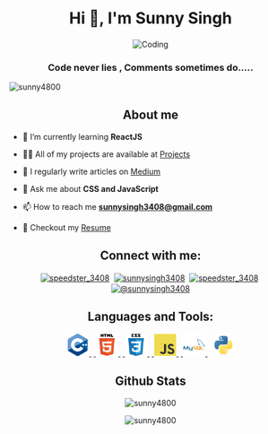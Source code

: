 <h1 align="center">Hi 👋, I'm Sunny Singh</h1>

<p align="center">
<img align="center" alt="Coding" width="400" src="https://camo.githubusercontent.com/cae12fddd9d6982901d82580bdf321d81fb299141098ca1c2d4891870827bf17/68747470733a2f2f6d69726f2e6d656469756d2e636f6d2f6d61782f313336302f302a37513379765349765f7430696f4a2d5a2e676966">
 </p>

<h3 align="center">Code never lies , Comments sometimes do.....</h3>

<p align="left"> <img src="https://komarev.com/ghpvc/?username=sunny4800&label=Profile%20views&color=0e75b6&style=flat" alt="sunny4800" /> </p>

<h2 align="center"> About me</h2>

- 🌱 I’m currently learning **ReactJS** 

- 👨‍💻 All of my projects are available at [Projects](https://sunny-singh.netlify.app/project.html)
 
- 📝 I regularly write articles on [Medium](https://medium.com/@sunnysingh3408)

- 💬 Ask me about **CSS and JavaScript**

- 📫 How to reach me **sunnysingh3408@gmail.com**

- 📄 Checkout my [Resume](https://drive.google.com/file/d/1t-sP_HTRVHJioSJKoOANMhPHDpalu3Vj/view?usp=sharing)

<h2 align="center">Connect with me:</h2>
<p align="center">
<a href="https://twitter.com/speedster_4800" target="blank"><img align="center" src="https://raw.githubusercontent.com/rahuldkjain/github-profile-readme-generator/master/src/images/icons/Social/twitter.svg" alt="speedster_3408" height="30" width="40" /></a>&nbsp;
<a href="https://linkedin.com/in/sunny4800" target="blank"><img align="center" src="https://raw.githubusercontent.com/rahuldkjain/github-profile-readme-generator/master/src/images/icons/Social/linked-in-alt.svg" alt="sunnysingh3408" height="30" width="40" /></a>&nbsp;
<a href="https://instagram.com/speedster_4800" target="blank"><img align="center" src="https://raw.githubusercontent.com/rahuldkjain/github-profile-readme-generator/master/src/images/icons/Social/instagram.svg" alt="speedster_3408" height="30" width="40" /></a>&nbsp;
<a href="https://medium.com/@sunny4800" target="blank"><img align="center" src="https://raw.githubusercontent.com/rahuldkjain/github-profile-readme-generator/master/src/images/icons/Social/medium.svg" alt="@sunnysingh3408" height="30" width="40" /></a>
</p>
<h2 align="center">Languages and Tools:</h2>
<p align="center"> <a href="https://www.w3schools.com/cpp/" target="_blank" rel="noreferrer"> <img src="https://raw.githubusercontent.com/devicons/devicon/master/icons/cplusplus/cplusplus-original.svg" alt="cplusplus" width="40" height="40"/> </a> &nbsp;<a href="https://www.w3.org/html/" target="_blank" rel="noreferrer"> <img src="https://raw.githubusercontent.com/devicons/devicon/master/icons/html5/html5-original-wordmark.svg" alt="html5" width="40" height="40"/>  </a> &nbsp;<a href="https://www.w3schools.com/css/" target="_blank" rel="noreferrer"> <img src="https://raw.githubusercontent.com/devicons/devicon/master/icons/css3/css3-original-wordmark.svg" alt="css3" width="40" height="40"/> </a> &nbsp;<a href="https://developer.mozilla.org/en-US/docs/Web/JavaScript" target="_blank" rel="noreferrer"> <img src="https://raw.githubusercontent.com/devicons/devicon/master/icons/javascript/javascript-original.svg" alt="javascript" width="40" height="40"/> </a> &nbsp;<a href="https://www.mysql.com/" target="_blank" rel="noreferrer"> <img src="https://raw.githubusercontent.com/devicons/devicon/master/icons/mysql/mysql-original-wordmark.svg" alt="mysql" width="40" height="40"/> </a>&nbsp; <a href="https://www.python.org" target="_blank" rel="noreferrer"> <img src="https://raw.githubusercontent.com/devicons/devicon/master/icons/python/python-original.svg" alt="python" width="40" height="40"/> </a> </p>

<h2 align="center">Github Stats</h2>
<p align="center"><img src="https://github-readme-streak-stats.herokuapp.com/?user=sunny4800&theme=great-gatsby" alt="sunny4800" /></p>
<p align="center"><img src="https://github-readme-stats.vercel.app/api/top-langs?username=sunny4800&show_icons=true&locale=en&theme=great-gatsby" alt="sunny4800" /></p>


